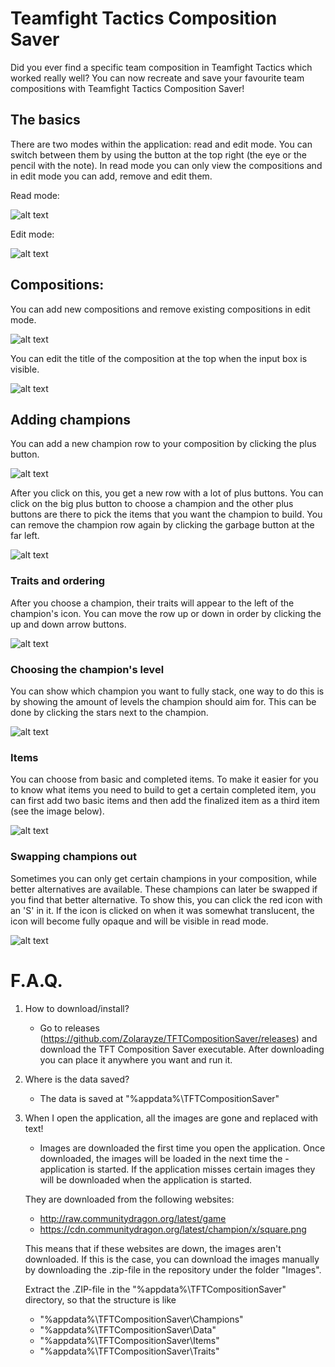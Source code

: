 # Teamfight Tactics Composition Saver
Did you ever find a specific team composition in Teamfight Tactics which worked really well? You can now recreate and save your favourite team compositions with Teamfight Tactics Composition Saver!

## The basics
There are two modes within the application: read and edit mode.
You can switch between them by using the button at the top right (the eye or the pencil with the note).
In read mode you can only view the compositions and in edit mode you can add, remove and edit them.

Read mode:

![alt text](https://puu.sh/DQey0.png "Read mode")

Edit mode:

![alt text](https://puu.sh/DQeyS.png "Edit mode")


## Compositions:
You can add new compositions and remove existing compositions in edit mode.

![alt text](https://puu.sh/DQetw.png "Compositions")

You can edit the title of the composition at the top when the input box is visible.

![alt text](https://puu.sh/DQex8.png "Edit composition title")

## Adding champions
You can add a new champion row to your composition by clicking the plus button.

![alt text](https://puu.sh/DQeF7.png "Add champion")

After you click on this, you get a new row with a lot of plus buttons. You can click on the big plus button to choose a champion and the other plus buttons are there to pick the items that you want the champion to build. You can remove the champion row again by clicking the garbage button at the far left. 

![alt text](https://puu.sh/DQeH5.png "Plus buttons")

### Traits and ordering
After you choose a champion, their traits will appear to the left of the champion's icon. 
You can move the row up or down in order by clicking the up and down arrow buttons.

![alt text](https://puu.sh/DQeLa.png "Ordering rows")

### Choosing the champion's level
You can show which champion you want to fully stack, one way to do this is by showing the amount of levels the champion should aim for. This can be done by clicking the stars next to the champion.

![alt text](https://puu.sh/DQeDn.png "Champion level")

### Items
You can choose from basic and completed items. To make it easier for you to know what items you need to build to get a certain completed item, you can first add two basic items and then add the finalized item as a third item (see the image below).

![alt text](https://puu.sh/DQepM.png "Layout of items added")

### Swapping champions out
Sometimes you can only get certain champions in your composition, while better alternatives are available. These champions can later be swapped if you find that better alternative. To show this, you can click the red icon with an 'S' in it. If the icon is clicked on when it was somewhat translucent, the icon will become fully opaque and will be visible in read mode.

![alt text](https://puu.sh/DQeTG.png "Layout of items added")

# F.A.Q.
1. How to download/install?
   - Go to releases (https://github.com/Zolarayze/TFTCompositionSaver/releases) and download the TFT Composition Saver executable. After    downloading you can place it anywhere you want and run it.

2. Where is the data saved?
   - The data is saved at "%appdata%\TFTCompositionSaver"

3. When I open the application, all the images are gone and replaced with text!
   - Images are downloaded the first time you open the application. Once downloaded, the images will be loaded in the next time the    -    application is started. If the application misses certain images they will be downloaded when the application is started.

   They are downloaded from the following websites:
     - http://raw.communitydragon.org/latest/game
     - https://cdn.communitydragon.org/latest/champion/x/square.png

   This means that if these websites are down, the images aren't downloaded.
   If this is the case, you can download the images manually by downloading the .zip-file in the repository under the folder "Images".

   Extract the .ZIP-file in the "%appdata%\TFTCompositionSaver" directory, so that the structure is like
     * "%appdata%\TFTCompositionSaver\Champions"
     * "%appdata%\TFTCompositionSaver\Data"
     * "%appdata%\TFTCompositionSaver\Items"
     * "%appdata%\TFTCompositionSaver\Traits"



